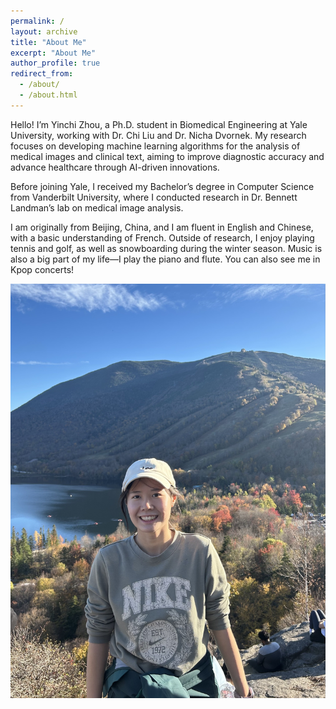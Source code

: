 ```yaml
---
permalink: /
layout: archive
title: "About Me"
excerpt: "About Me"
author_profile: true
redirect_from: 
  - /about/
  - /about.html
---
```


Hello! I’m Yinchi Zhou, a Ph.D. student in Biomedical Engineering at Yale University, working with Dr. Chi Liu and Dr. Nicha Dvornek. My research focuses on developing machine learning algorithms for the analysis of medical images and clinical text, aiming to improve diagnostic accuracy and advance healthcare through AI-driven innovations.

Before joining Yale, I received my Bachelor’s degree in Computer Science from Vanderbilt University, where I conducted research in Dr. Bennett Landman’s lab on medical image analysis.

I am originally from Beijing, China, and I am fluent in English and Chinese, with a basic understanding of French. Outside of research, I enjoy playing tennis and golf, as well as snowboarding during the winter season. Music is also a big part of my life—I play the piano and flute. You can also see me in Kpop concerts!

![Me at White Mountain, New Hamsphire, USA](/images/person_photo.png)
